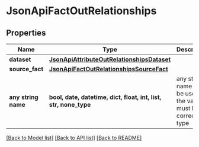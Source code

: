 # JsonApiFactOutRelationships


## Properties
Name | Type | Description | Notes
------------ | ------------- | ------------- | -------------
**dataset** | [**JsonApiAttributeOutRelationshipsDataset**](JsonApiAttributeOutRelationshipsDataset.md) |  | [optional] 
**source_fact** | [**JsonApiFactOutRelationshipsSourceFact**](JsonApiFactOutRelationshipsSourceFact.md) |  | [optional] 
**any string name** | **bool, date, datetime, dict, float, int, list, str, none_type** | any string name can be used but the value must be the correct type | [optional]

[[Back to Model list]](../README.md#documentation-for-models) [[Back to API list]](../README.md#documentation-for-api-endpoints) [[Back to README]](../README.md)


